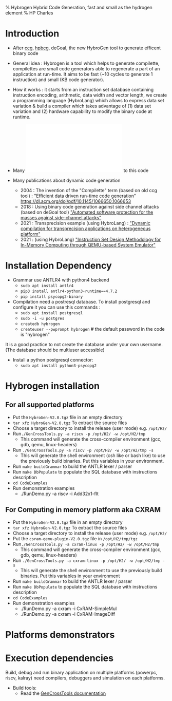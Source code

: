 % Hybrogen Hybrid Code Generation, fast and small as the hydrogen element
% HP Charles

# Introduction

* After [ccg](https://pages.lip6.fr/vvm/projects_realizations/ccg/),
  [hpbcg](https://code.google.com/archive/p/hpbcg/), deGoal, the new
  HybroGen tool to generate efficent binary code

* General idea : Hybrogen is a tool which helps to generate
  compilette, compilettes are small code generators able to regenerate
  a part of an application at run-time. It aims to be fast (~10 cycles
  to generate 1 instruction) and small (KB code generator).

* How it works : it starts from an instruction set database containing
  instruction encoding, arithmetic, data width and vector length, we
  create a programming language (HybroLang) which allows to express
  data set variation & build a compiler which takes advantage of (1)
  data set variation and (2) hardware capability to modify the binary
  code at runtime.

* Many ![authors contributed](AUTHORS.md) to this code

* Many publications about dynamic code generation
    * 2004 : The invention of the "Compilette" term (based on old ccg tool) : "Efficient data driven run-time code generation" https://dl.acm.org/doi/pdf/10.1145/1066650.1066653
    * 2018 : Using binary code generation against side channel attacks (based on deGoal tool) ["Automated software protection for the masses against side-channel attacks"](https://dl.acm.org/doi/pdf/10.1145/3281662)
    * 2021 : Transprecision example (using HybroLang) : ["Dynamic compilation for transprecision applications on heterogeneous platform"](https://mdpi-res.com/d_attachment/jlpea/jlpea-11-00028/article_deploy/jlpea-11-00028-v2.pdf?version=1625022977)
    * 2021 : (using HybroLang) ["Instruction Set Design Methodology for In-Memory
Computing through QEMU-based System Emulator"](https://hal.archives-ouvertes.fr/hal-03449840/document)
# Installation Dependency

* Grammar use ANTLR4 with python4 backend
   * `sudo apt install antlr4`
   * `pip3 install antlr4-python3-runtime==4.7.2`
   * `pip install psycopg2-binary`
* Compilation need a postresql database. To install postgresql and configure it you can use this commands :
   * `sudo apt install postgresql`
   * `sudo -i -u postgres`
   * `createdb hybrogen`
   * `createuser --pwprompt hybrogen` # the default password in the code is "hybrogen"

It is a good practice to not create the database under your own
username. (The database should be multiuser accessible)

* Install a python postgresql connector:
   * `sudo apt install python3-psycopg2`

# Hybrogen installation

## For all supported platforms

* Put the `HybroGen-V2.0.tgz` file in an empty directory
* `tar xfz HybroGen-V2.0.tgz` To extract the source files
* Choose a target directory to install the release (user mode)
  e.g. `/opt/H2/`
* Run`./GenCrossTools.py -a riscv -p /opt/H2/ -w /opt/H2/tmp`
    * This command will generate the cross-compiler environment (gcc, gdb, qemu, linux-headers)
* Run `./GenCrossTools.py -a riscv -p /opt/H2/ -w /opt/H2/tmp -s`
    * This will generate the shell environment (csh like or bash like)
  to use the previously build binaries. Put this variables in your
  environment.
* Run `make buildGrammar` to build the ANTLR lexer / parser
* Run `make DbPopulate` to populate the SQL database with instructions description
* `cd CodeExamples`
* Run demonstration examples
   * ./RunDemo.py -a riscv -i Add32x1-flt

## For Computing in memory platform aka CXRAM

* Put the `HybroGen-V2.0.tgz` file in an empty directory
* `tar xfz HybroGen-V2.0.tgz` To extract the source files
* Choose a target directory to install the release (user mode)
  e.g. `/opt/H2/`
* Put the `csram-qemu-plugin-V2.0.tgz` file in `/opt/H2/tmp/tgz`
* Run`./GenCrossTools.py -a cxram-linux -p /opt/H2/ -w /opt/H2/tmp`
    * This command will generate the cross-compiler environment (gcc, gdb, qemu, linux-headers)
* Run `./GenCrossTools.py -a cxram-linux -p /opt/H2/ -w
  /opt/H2/tmp -s`
    * This will generate the shell environment to use the previously
  build binaries. Put this variables in your environment
* Run `make buildGrammar` to build the ANTLR lexer / parser
* Run `make DbPopulate` to populate the SQL database with instructions description
* `cd CodeExamples`
* Run demonstration examples
   * ./RunDemo.py -a cxram -i CxRAM-SimpleMul
   * ./RunDemo.py -a cxram -i CxRAM-ImageDiff

# Platforms demonstrators


# Execution dependencies

Build, debug and run binary application on multiple platforms
(powerpc, riscv, kalray) need compilers, debuggers and simulation on
each platforms.

* Build tools:
   * Read the [GenCrossTools documentation](README.GenCrossTools.md)
